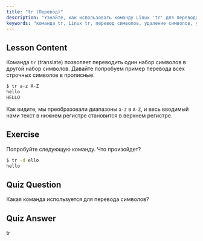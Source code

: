 ```yaml
---
title: "tr (Перевод)"
description: "Узнайте, как использовать команду Linux 'tr' для перевода и удаления символов. Изучите перевод символов с примерами и упражнениями. Начните свой путь в Linux!"
keywords: "команда tr, Linux tr, перевод символов, удаление символов, учебник Linux, Linux для начинающих, руководство по Linux"
---
```


## Lesson Content

Команда `tr` (translate) позволяет переводить один набор символов в другой набор символов. Давайте попробуем пример перевода всех строчных символов в прописные.

```bash
$ tr a-z A-Z
hello
HELLO
```

Как видите, мы преобразовали диапазоны `a-z` в `A-Z`, и весь вводимый нами текст в нижнем регистре становится в верхнем регистре.

## Exercise

Попробуйте следующую команду. Что произойдет?

```bash
$ tr -d ello
hello
```

## Quiz Question

Какая команда используется для перевода символов?

## Quiz Answer

tr
